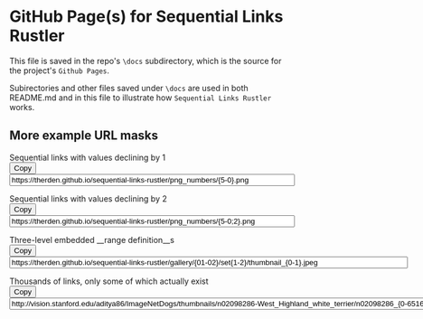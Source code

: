 # GitHub Page(s) for __Sequential Links Rustler__

This file is saved in the repo's `\docs` subdirectory, which is the source for the project's `Github Pages`.

Subirectories and other files saved under `\docs` are used in both README.md and in this file to illustrate how `Sequential Links Rustler` works.


More example __URL masks__
----
Sequential links with values declining by 1<br>
<button onclick="copyEx1()">Copy</button><input type="text" size="60ch" value="https://therden.github.io/sequential-links-rustler/png_numbers/{5-0}.png" id="Ex1">
<script>
function copyEx1() {
  var copyText = document.getElementById("Ex1");
  copyText.select();
  document.execCommand("copy");
}
</script>

Sequential links with values declining by 2<br>
<button onclick="copyEx2()">Copy</button><input type="text" size="60ch" value="https://therden.github.io/sequential-links-rustler/png_numbers/{5-0;2}.png" id="Ex2">
<script>
function copyEx2() {
  var copyText = document.getElementById("Ex2");
  copyText.select();
  document.execCommand("copy");
}
</script>

Three-level embedded __range definition__s<br>
<button onclick="copyEx3()">Copy</button><input type="text" size="85ch" value="https://therden.github.io/sequential-links-rustler/gallery/{01-02}/set{1-2}/thumbnail_{0-1}.jpeg" id="Ex3">
<script>
function copyEx3() {
  var copyText = document.getElementById("Ex3");
  copyText.select();
  document.execCommand("copy");
}
</script>


Thousands of links, only some of which actually exist<br>
<button onclick="copyEx4()">Copy</button><input type="text" size="95ch" value="http://vision.stanford.edu/aditya86/ImageNetDogs/thumbnails/n02098286-West_Highland_white_terrier/n02098286_{0-6516;1}.jpg" id="Ex4">
<script>
function copyEx4() {
  var copyText = document.getElementById("Ex4");
  copyText.select();
  document.execCommand("copy");
}
</script>


<!--- `https://therden.github.io/sequential-links-rustler/png_numbers/{100-120;4}.html`--->
<!--- `https://evolution.voxeo.com/library/audio/prompts/numbers/{0-10;1}.wav`-->
